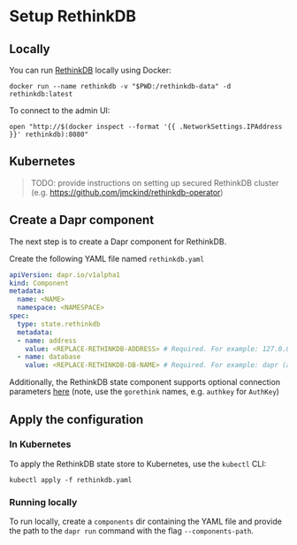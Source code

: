 # Setup RethinkDB  

## Locally 

You can run [RethinkDB](https://rethinkdb.com/) locally using Docker:

```
docker run --name rethinkdb -v "$PWD:/rethinkdb-data" -d rethinkdb:latest
```

To connect to the admin UI:

```shell
open "http://$(docker inspect --format '{{ .NetworkSettings.IPAddress }}' rethinkdb):8080"
```

## Kubernetes 

> TODO: provide instructions on setting up secured RethinkDB cluster (e.g. https://github.com/jmckind/rethinkdb-operator) 

## Create a Dapr component

The next step is to create a Dapr component for RethinkDB.

Create the following YAML file named `rethinkdb.yaml`

```yaml
apiVersion: dapr.io/v1alpha1
kind: Component
metadata:
  name: <NAME>
  namespace: <NAMESPACE>
spec:
  type: state.rethinkdb
  metadata:
  - name: address
    value: <REPLACE-RETHINKDB-ADDRESS> # Required. For example: 127.0.0.1:28015 or rethinkdb.default.svc.cluster.local:28015).
  - name: database
    value: <REPLACE-RETHINKDB-DB-NAME> # Required. For example: dapr (alpha-numerics only)
```


Additionally, the RethinkDB state component supports optional connection parameters [here](https://godoc.org/gopkg.in/gorethink/gorethink.v3#ConnectOpts) (note, use the `gorethink` names, e.g. `authkey` for `AuthKey`)

## Apply the configuration

### In Kubernetes

To apply the RethinkDB state store to Kubernetes, use the `kubectl` CLI:

```
kubectl apply -f rethinkdb.yaml
```

### Running locally

To run locally, create a `components` dir containing the YAML file and provide the path to the `dapr run` command with the flag `--components-path`.
